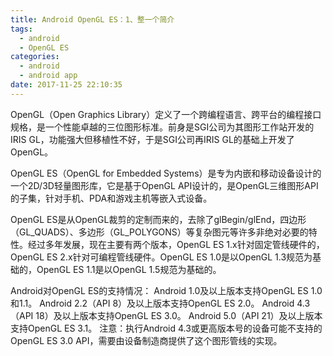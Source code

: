 ```yaml
---
title: Android OpenGL ES：1、整一个简介
tags:
  - android
  - OpenGL ES
categories:
  - android
  - android app
date: 2017-11-25 22:10:35
---
```


OpenGL（Open Graphics Library）定义了一个跨编程语言、跨平台的编程接口规格，是一个性能卓越的三位图形标准。前身是SGI公司为其图形工作站开发的IRIS GL，功能强大但移植性不好，于是SGI公司再IRIS GL的基础上开发了OpenGL。

OpenGL ES（OpenGL for Embedded Systems）是专为内嵌和移动设备设计的一个2D/3D轻量图形库，它是基于OpenGL API设计的，是OpenGL三维图形API的子集，针对手机、PDA和游戏主机等嵌入式设备。

OpenGL ES是从OpenGL裁剪的定制而来的，去除了glBegin/glEnd，四边形（GL_QUADS）、多边形（GL_POLYGONS）等复杂图元等许多非绝对必要的特性。经过多年发展，现在主要有两个版本，OpenGL ES 1.x针对固定管线硬件的，OpenGL ES 2.x针对可编程管线硬件。OpenGL ES 1.0是以OpenGL 1.3规范为基础的，OpenGL ES 1.1是以OpenGL 1.5规范为基础的。

Android对OpenGL ES的支持情况：
Android 1.0及以上版本支持OpenGL ES 1.0和1.1。
Android 2.2（API 8）及以上版本支持OpenGL ES 2.0。
Android 4.3（API 18）及以上版本支持OpenGL ES 3.0。
Android 5.0（API 21）及以上版本支持OpenGL ES 3.1。
注意：执行Android 4.3或更高版本号的设备可能不支持的OpenGL ES 3.0 API，需要由设备制造商提供了这个图形管线的实现。
